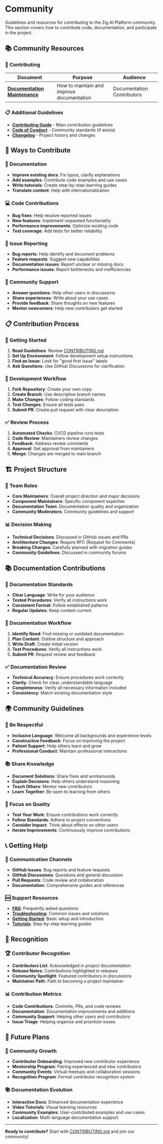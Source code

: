 # Community

Guidelines and resources for contributing to the Zig AI Platform community. This section covers how to contribute code, documentation, and participate in the project.

## 📚 Community Resources

### 🤝 **Contributing**
| Document | Purpose | Audience |
|----------|---------|----------|
| [**Documentation Maintenance**](documentation-maintenance.md) | How to maintain and improve documentation | Documentation Contributors |

### 📋 **Additional Guidelines**
- **[Contributing Guide](../../CONTRIBUTING.md)** - Main contribution guidelines
- **[Code of Conduct](../../CODE_OF_CONDUCT.md)** - Community standards (if exists)
- **[Changelog](../../CHANGELOG.md)** - Project history and changes

## 🎯 Ways to Contribute

### 📝 **Documentation**
- **Improve existing docs**: Fix typos, clarify explanations
- **Add examples**: Contribute code examples and use cases
- **Write tutorials**: Create step-by-step learning guides
- **Translate content**: Help with internationalization

### 💻 **Code Contributions**
- **Bug fixes**: Help resolve reported issues
- **New features**: Implement requested functionality
- **Performance improvements**: Optimize existing code
- **Test coverage**: Add tests for better reliability

### 🐛 **Issue Reporting**
- **Bug reports**: Help identify and document problems
- **Feature requests**: Suggest new capabilities
- **Documentation issues**: Report unclear or missing docs
- **Performance issues**: Report bottlenecks and inefficiencies

### 💬 **Community Support**
- **Answer questions**: Help other users in discussions
- **Share experiences**: Write about your use cases
- **Provide feedback**: Share thoughts on new features
- **Mentor newcomers**: Help new contributors get started

## 📋 Contribution Process

### 🚀 **Getting Started**
1. **Read Guidelines**: Review [CONTRIBUTING.md](../../CONTRIBUTING.md)
2. **Set Up Environment**: Follow development setup instructions
3. **Find an Issue**: Look for "good first issue" labels
4. **Ask Questions**: Use GitHub Discussions for clarification

### 🔄 **Development Workflow**
1. **Fork Repository**: Create your own copy
2. **Create Branch**: Use descriptive branch names
3. **Make Changes**: Follow coding standards
4. **Test Changes**: Ensure all tests pass
5. **Submit PR**: Create pull request with clear description

### ✅ **Review Process**
1. **Automated Checks**: CI/CD pipeline runs tests
2. **Code Review**: Maintainers review changes
3. **Feedback**: Address review comments
4. **Approval**: Get approval from maintainers
5. **Merge**: Changes are merged to main branch

## 🏗️ Project Structure

### 👥 **Team Roles**
- **Core Maintainers**: Overall project direction and major decisions
- **Component Maintainers**: Specific component expertise
- **Documentation Team**: Documentation quality and organization
- **Community Moderators**: Community guidelines and support

### 📊 **Decision Making**
- **Technical Decisions**: Discussed in GitHub issues and PRs
- **Architecture Changes**: Require RFC (Request for Comments)
- **Breaking Changes**: Carefully planned with migration guides
- **Community Guidelines**: Discussed in community forums

## 📚 Documentation Contributions

### 📝 **Documentation Standards**
- **Clear Language**: Write for your audience
- **Tested Procedures**: Verify all instructions work
- **Consistent Format**: Follow established patterns
- **Regular Updates**: Keep content current

### 🔄 **Documentation Workflow**
1. **Identify Need**: Find missing or outdated documentation
2. **Plan Content**: Outline structure and approach
3. **Write Draft**: Create initial version
4. **Test Procedures**: Verify all instructions work
5. **Submit PR**: Request review and feedback

### ✅ **Documentation Review**
- **Technical Accuracy**: Ensure procedures work correctly
- **Clarity**: Check for clear, understandable language
- **Completeness**: Verify all necessary information included
- **Consistency**: Match existing documentation style

## 🌍 Community Guidelines

### 🤝 **Be Respectful**
- **Inclusive Language**: Welcome all backgrounds and experience levels
- **Constructive Feedback**: Focus on improving the project
- **Patient Support**: Help others learn and grow
- **Professional Conduct**: Maintain professional interactions

### 📚 **Share Knowledge**
- **Document Solutions**: Share fixes and workarounds
- **Explain Decisions**: Help others understand reasoning
- **Teach Others**: Mentor new contributors
- **Learn Together**: Be open to learning from others

### 🎯 **Focus on Quality**
- **Test Your Work**: Ensure contributions work correctly
- **Follow Standards**: Adhere to project conventions
- **Consider Impact**: Think about effects on other users
- **Iterate Improvements**: Continuously improve contributions

## 📞 Getting Help

### 💬 **Communication Channels**
- **GitHub Issues**: Bug reports and feature requests
- **GitHub Discussions**: Questions and general discussion
- **Pull Requests**: Code review and collaboration
- **Documentation**: Comprehensive guides and references

### 🆘 **Support Resources**
- **[FAQ](../faq.md)**: Frequently asked questions
- **[Troubleshooting](../how-to-guides/troubleshooting.md)**: Common issues and solutions
- **[Getting Started](../getting-started.md)**: Basic setup and introduction
- **[Tutorials](../tutorials/)**: Step-by-step learning guides

## 🎉 Recognition

### 🏆 **Contributor Recognition**
- **Contributors List**: Acknowledged in project documentation
- **Release Notes**: Contributions highlighted in releases
- **Community Spotlight**: Featured contributors in discussions
- **Maintainer Path**: Path to becoming a project maintainer

### 📊 **Contribution Metrics**
- **Code Contributions**: Commits, PRs, and code reviews
- **Documentation**: Documentation improvements and additions
- **Community Support**: Helping other users and contributors
- **Issue Triage**: Helping organize and prioritize issues

## 🔮 Future Plans

### 🌟 **Community Growth**
- **Contributor Onboarding**: Improved new contributor experience
- **Mentorship Program**: Pairing experienced and new contributors
- **Community Events**: Virtual meetups and collaboration sessions
- **Recognition Program**: Formal contributor recognition system

### 📚 **Documentation Evolution**
- **Interactive Docs**: Enhanced documentation experience
- **Video Tutorials**: Visual learning resources
- **Community Examples**: User-contributed examples and use cases
- **Localization**: Multi-language documentation support

---

**Ready to contribute?** Start with [CONTRIBUTING.md](../../CONTRIBUTING.md) and join our community!
